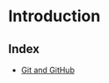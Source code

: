 # Introduction

## Index
- [Git and GitHub](https://github.com/cruxmov/intro-webdev/blob/main/git-and-github.md)